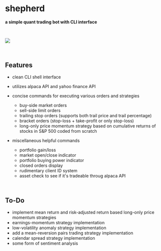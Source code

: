 # shepherd
<b> a simple quant trading bot with CLI interface </b>

<br>

![](https://user-images.githubusercontent.com/71098497/134826072-b99b649f-72e3-457f-b4b9-b4a107247616.png)


<br>

## Features

 - clean CLI shell interface
 - utilizes alpaca API and yahoo finance API
 - concise commands for executing various orders and strategies
    - buy-side market orders
    - sell-side limit orders
    - trailing stop orders (supports both trail price and trail percentage)
    - bracket orders (stop-loss + take-profit or only stop-loss)
    - long-only price momentum strategy based on cumulative returns of stocks in S&P 500 coded from scratch
    
 - miscellaneous helpful commands 
    - portfolio gain/loss
    - market open/close indicator
    - portfolio buying power indicator
    - closed orders display
    - rudimentary client ID system
    - asset check to see if it's tradeable throug alpaca API
 
 <br>
 
 ## To-Do

- implement mean return and risk-adjusted return based long-only price momentum strategies
- earnings-momentum strategy implementation
- low-volatility anomaly strategy implementation
- add a mean-reversion pairs trading strategy implementation
- calendar spread strategy implementation
- some form of sentiment analysis
